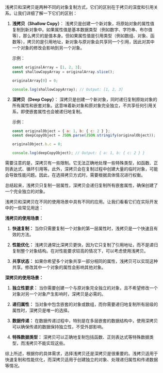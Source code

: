 浅拷贝和深拷贝是两种不同的对象复制方式，它们的区别在于拷贝的深度和引用关系。让我们详细了解一下它们的区别：

1. **浅拷贝（Shallow Copy）**：
   浅拷贝是创建一个新对象，将原始对象的属性值复制到新对象中。如果属性值是基本数据类型（例如数字、字符串、布尔值等），那么拷贝的是值本身。但如果属性值是引用类型（例如数组、对象、函数等），拷贝的是引用地址，新对象与原对象会共享同一个引用，因此对其中一个对象的修改会影响到另一个对象。

   示例：
   ```javascript
   const originalArray = [1, 2, 3];
   const shallowCopyArray = originalArray.slice();

   originalArray[0] = 0;

   console.log(shallowCopyArray); // Output: [1, 2, 3]
   ```

2. **深拷贝（Deep Copy）**：
   深拷贝是创建一个新对象，同时递归复制原始对象的所有属性和嵌套对象。这意味着新对象和原对象完全独立，不共享任何引用关系，即使嵌套属性也会被递归地复制。

   示例：
   ```javascript
   const originalObject = { a: 1, b: { c: 2 } };
   const deepCopyObject = JSON.parse(JSON.stringify(originalObject));

   originalObject.b.c = 0;

   console.log(deepCopyObject); // Output: { a: 1, b: { c: 2 } }
   ```

需要注意的是，深拷贝有一些限制。它无法正确地处理一些特殊类型，如函数、正则表达式、循环引用等。此外，深拷贝会在复制过程中创建大量的临时对象，可能会导致性能问题。因此，在选择拷贝方式时，需要根据具体情况进行权衡。

总结起来，浅拷贝只复制一层属性，深拷贝会递归复制所有嵌套属性，确保创建了一个完全独立的对象。

浅拷贝和深拷贝在不同的使用场景中具有不同的应用。让我们看看它们在实际开发中的一些常见用途：

**浅拷贝的使用场景：**

1. **快速复制：** 当你只需要复制一个对象的第一层属性时，浅拷贝是一个快速且有效的方法。

2. **性能优化：** 浅拷贝通常比深拷贝更快，因为它只复制了引用地址，而不是递归复制整个对象结构。在对性能要求较高的情况下，可以考虑使用浅拷贝。

3. **共享状态：** 如果你希望多个对象共享一部分相同的属性，浅拷贝可以实现这种共享。修改其中一个对象的属性会影响其他对象。

**深拷贝的使用场景：**

1. **独立性要求：** 当你需要创建一个与原对象完全独立的对象，且不希望修改一个对象对另一个对象产生影响时，深拷贝是必需的。

2. **递归属性：** 当对象中包含嵌套的对象或数组，而你需要递归地复制所有层级的属性时，深拷贝是唯一的选择。

3. **数据传递：** 在数据传递过程中，特别是在多层嵌套的数据结构中，使用深拷贝可以确保传递的数据保持独立性，不受外部影响。

4. **特殊数据类型：** 深拷贝可以正确地复制包括函数、正则表达式等特殊数据类型，而浅拷贝不能实现这些。

综上所述，根据你的具体需求，选择浅拷贝还是深拷贝是很重要的。浅拷贝适用于快速复制和性能优化，而深拷贝适用于创建独立的对象、处理递归属性和传递数据等情况。